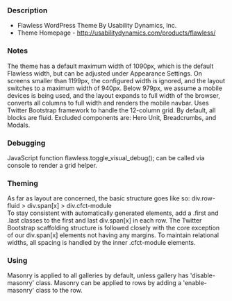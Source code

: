 ### Description
* Flawless WordPress Theme By Usability Dynamics, Inc.
* Theme Homepage - http://usabilitydynamics.com/products/flawless/


### Notes
The theme has a default maximum width of 1090px, which is the default Flawless width, but can be adjusted under Appearance Settings.
On screens smaller than 1199px, the configured width is ignored, and the layout switches to a maximum width of 940px.
Below 979px, we assume a mobile devices is being used, and the layout expands to full width of the browser, converts all columns to full width and renders the mobile navbar.
Uses Twitter Bootstrap framework to handle the 12-column grid. By default, all blocks are fluid. Excluded components are: Hero Unit, Breadcrumbs, and Modals.

### Debugging
JavaScript function flawless.toggle_visual_debug(); can be called via console to render a grid helper.

### Theming
As far as layout are concerned, the basic structure goes like so: div.row-fluid > div.span[x] > div.cfct-module\
To stay consistent with automatically generated elements, add a .first and .last classes to the first and last div.span[x] in each row.
The Twitter Bootstrap scaffolding structure is followed closely with the core exception of our div.span[x] elements not having any margins.
To maintain relational widths, all spacing is handled by the inner .cfct-module elements.

### Using
Masonry is applied to all galleries by default, unless gallery has 'disable-masonry' class.
Masonry can be applied to rows by adding a 'enable-masonry' class to the row.